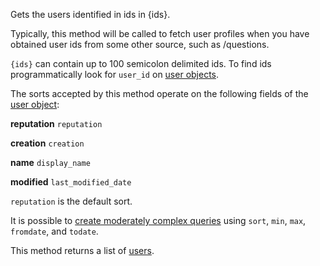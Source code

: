Gets the users identified in ids in {ids}.

Typically, this method will be called to fetch user profiles when you have obtained user ids from some other source,
such as /questions.

`{ids}` can contain up to 100 semicolon delimited ids. To find ids programmatically look for `user_id` on
[user objects](#model-User).

The sorts accepted by this method operate on the following fields of the [user object](#model-User):

**reputation**
`reputation`

**creation**
`creation`

**name**
`display_name`

**modified**
`last_modified_date`

`reputation` is the default sort.

It is possible to [create moderately complex queries](#complex-queries) using `sort`, `min`, `max`, `fromdate`, and
`todate`.

This method returns a list of [users](#model-User).
